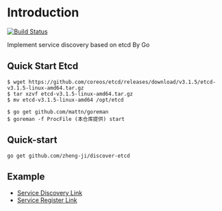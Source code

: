 Introduction
=======

[![Build Status](https://travis-ci.org/zheng-ji/discover-etcd.svg)](https://travis-ci.org/zheng-ji/discover-etcd)

Implement service discovery based on etcd By Go

Quick Start Etcd
-----------------

```
$ wget https://github.com/coreos/etcd/releases/download/v3.1.5/etcd-v3.1.5-linux-amd64.tar.gz
$ tar xzvf etcd-v3.1.5-linux-amd64.tar.gz
$ mv etcd-v3.1.5-linux-amd64 /opt/etcd

$ go get github.com/mattn/goreman
$ goreman -f ProcFile (本仓库提供) start
```


Quick-start
-----------------

```
go get github.com/zheng-ji/discover-etcd
```

Example
----------------

* [Service Discovery Link](https://github.com/zheng-ji/discover-etcd/blob/master/example/service_discovery_example.go)
* [Service Register Link](https://github.com/zheng-ji/discover-etcd/blob/master/example/service_regiser_example.go)
